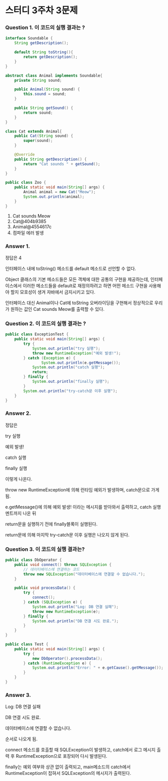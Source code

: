 # 스터디 3주차 3문제

### Question 1. 이 코드의 실행 결과는 ?

```java
interface Soundable {
    String getDescription();

    default String toString(){
        return getDescription();
    }
}

abstract class Animal implements Soundable{
    private String sound;

    public Animal(String sound) {
        this.sound = sound;
    }

    public String getSound() {
        return sound;
    }
}

class Cat extends Animal{
    public Cat(String sound) {
        super(sound);
    }

    @Override
    public String getDescription() {
        return "Cat sounds " + getSound();
    }
}

public class Zoo {
    public static void main(String[] args) {
        Animal animal = new Cat("Meow");
        System.out.println(animal);
    }
}
```

1. Cat sounds Meow
2. Cat@404b9385
3. Animal@4554617c
4. 컴파일 에러 발생

### Answer 1.

정답은 4

인터페이스 내에 toString() 메소드를 default 메소드로 선언할 수 없다.

Object 클래스의 기본 메소드들은 모든 객체에 대한 공통의 구현을 제공하는데, 인터페이스에서 이러한 메소드들을 default로 재정의하려고 하면 어떤 메소드 구현을 사용해야 할지 모호성이 생겨 자바에서 금지시키고 있다.

인터페이스 대신 Animal이나 Cat에 toString 오버라이딩을 구현해서 정상적으로 우리가 원하는 값인 Cat sounds Meow를 출력할 수 있다.

### Question 2. 이 코드의 실행 결과는 ?

```java
public class ExceptionTest {
    public static void main(String[] args) {
        try {
            System.out.println("try 실행");
            throw new RuntimeException("예외 발생!");
        } catch (Exception e) {
		        System.out.println(e.getMessage());
            System.out.println("catch 실행");
            return;
        } finally {
            System.out.println("finally 실행");
        }
        System.out.println("try-catch문 이후 실행");
    }
}
```

### Answer 2.

정답은

try 실행

예외 발생!

catch 실행

finally 실행

이렇게 나온다.

throw new RuntimeException에 의해 런타임 예외가 발생하며, catch문으로 가게 됨.

e.getMessage()에 의해 예외 발생! 이라는 메시지를 받아와서 출력하고, catch 실행 멘트까지 나온 뒤

return문을 실행하기 전에 finally블록이 실행된다.

return문에 의해 마지막 try-catch문 이후 실행은 나오지 않게 된다.

### Question 3. 이 코드의 실행 결과는?

```java
public class DbOperator {
    public void connect() throws SQLException {
        // 데이터베이스에 연결하는 코드
        throw new SQLException("데이터베이스에 연결할 수 없습니다.");
    }

    public void processData() {
        try {
            connect();
        } catch (SQLException e) {
            System.out.println("Log: DB 연결 실패");
            throw new RuntimeException(e);
        } finally {
            System.out.println("DB 연결 시도 완료.");
        }
    }
}

public class Test {
    public static void main(String[] args) {
        try {
            new DbOperator().processData();
        } catch (RuntimeException e) {
            System.out.println("Error: " + e.getCause().getMessage());
        }
    }
}

```

### Answer 3.

Log: DB 연결 실패

DB 연결 시도 완료.

데이터베이스에 연결할 수 없습니다.

순서로 나오게 됨.

connect 메소드를 호출할 때 SQLException이 발생하고, catch에서 로그 메시지 출력 후 RuntimeException으로 포장되어 다시 발생된다.

finally는 예외 여부와 상관 없이 출력되고, main메소드의 catch에서 RuntimeException이 잡혀서 SQLException의 메시지가 출력된다.